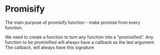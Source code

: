 # Promisify

The main purpose of promisify function - make promise from every function. 

We need to create a function to turn any function into a "promisified". Any function to be promisified will always have a callback as the last argument. The callback, will always have this signature
